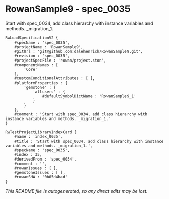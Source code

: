 # RowanSample9 - spec_0035
Start with spec_0034, add class hierarchy with instance variables and methods. _migration_1.
```
RwLoadSpecificationV2 {
	#specName : 'spec_0035',
	#projectName : 'RowanSample9',
	#gitUrl : 'git@github.com:dalehenrich/RowanSample9.git',
	#revision : 'spec_0035',
	#projectSpecFile : 'rowan/project.ston',
	#componentNames : [
		'Core'
	],
	#customConditionalAttributes : [ ],
	#platformProperties : {
		'gemstone' : {
			'allusers' : {
				#defaultSymbolDictName : 'RowanSample9_1'
			}
		}
	},
	#comment : 'Start with spec_0034, add class hierarchy with instance variables and methods. _migration_1.'
}

RwTestProjectLibraryIndexCard {
	#name : 'index_0035',
	#title : 'Start with spec_0034, add class hierarchy with instance variables and methods. _migration_1.',
	#specName : 'spec_0035',
	#index : 35,
	#derivedFrom : 'spec_0034',
	#comment : '',
	#rowanIssues : [ ],
	#gemstoneIssues : [ ],
	#rowanSHA : '0b05d4bad'
}
```

*This README file is autogenerated, so any direct edits may be lost.*
